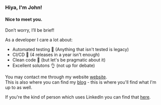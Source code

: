 ### Hiya, I'm John!

#### Nice to meet you.

Don’t worry, I’ll be brief!

As a developer I care a lot about:
 - Automated testing 🧪 (Anything that isn't tested is legacy)
 - CI/CD 🔧 (4 releases in a year isn't enough)
 - Clean code 🧼 (but let's be pragmatic about it)
 - Excellent solutons 👌 (not up for debate)

You may contact me through my website [website](https://jmgundersen.net).  
This is also where you can find my [blog](https://www.jmgundersen.net/blog) - this is where you'll find what I'm up to as well.

If you're the kind of person which uses LinkedIn you can find that [here](https://www.linkedin.com/in/john-mikael-gundersen/).

